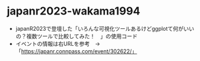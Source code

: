 # japanr2023-wakama1994
- japanR2023で登壇した「いろんな可視化ツールあるけどggplotて何がいいの？複数ツールで比較してみた！　」の使用コード
- イベントの情報は右URLを参考　→ 「https://japanr.connpass.com/event/302622/」

